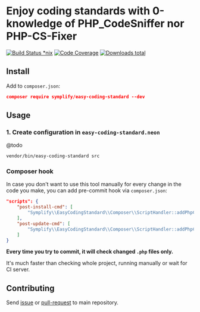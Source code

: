 # Enjoy coding standards with 0-knowledge of PHP_CodeSniffer nor PHP-CS-Fixer

[![Build Status *nix](https://img.shields.io/travis/Symplify/EasyCodingStandard.svg?style=flat-square)](https://travis-ci.org/Symplify/EasyCodingStandard)
[![Code Coverage](https://img.shields.io/scrutinizer/coverage/g/Symplify/EasyCodingStandard.svg?style=flat-square)](https://scrutinizer-ci.com/g/Symplify/EasyCodingStandard)
[![Downloads total](https://img.shields.io/packagist/dt/symplify/easy-coding-standard.svg?style=flat-square)](https://packagist.org/packages/symplify/easy-coding-standard)


## Install

Add to `composer.json`:

```json
composer require symplify/easy-coding-standard --dev
```


## Usage


### 1. Create configuration in `easy-coding-standard.neon`

@todo

```sh
vendor/bin/easy-coding-standard src
```


### Composer hook

In case you don't want to use this tool manually for every change in the code you make, you can add pre-commit hook via `composer.json`:

```json
"scripts": {
	"post-install-cmd": [
		"Symplify\\EasyCodingStandard\\Composer\\ScriptHandler::addPhpCsToPreCommitHook"
	],
	"post-update-cmd": [
		"Symplify\\EasyCodingStandard\\Composer\\ScriptHandler::addPhpCsToPreCommitHook"
	]
}
```

**Every time you try to commit, it will check changed `.php` files only.**

It's much faster than checking whole project, running manually or wait for CI server.



## Contributing

Send [issue](https://github.com/Symplify/Symplify/issues) or [pull-request](https://github.com/Symplify/Symplify/pulls) to main repository.